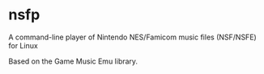 # nsfp

A command-line player of Nintendo NES/Famicom music files (NSF/NSFE) for Linux

Based on the Game Music Emu library.
